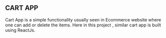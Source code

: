 CART APP
------------------------------------------------------------------------------------------

Cart App is a simple functionality usually seen in Ecommerce website where one can add or delete the items. Here in this project , similar cart app is built using ReactJs.
